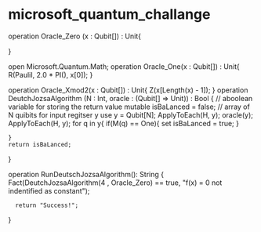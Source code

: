 # microsoft_quantum_challange

operation Oracle_Zero (x : Qubit[]) : Unit{
    
}

open Microsoft.Quantum.Math;
operation Oracle_One(x : Qubit[]) : Unit{
    R(PauliI, 2.0 * PI(), x[0]);
}

operation Oracle_Xmod2(x : Qubit[]) : Unit{
    Z(x[Length(x) - 1]);
}
operation DeutchJozsaAlgorithm (N : Int, oracle : (Qubit[] => Unit)) : Bool {
    // aboolean variable for storing the return value 
    mutable isBaLanced = false;
    // array of N quibits for input regitser y
    use y = Qubit[N];
    ApplyToEach(H, y);
    oracle(y);
    ApplyToEach(H, y);
    for q in y{
        if(M(q) == One){
            set isBaLanced = true;
        }

    }
    return isBaLanced;
}

operation RunDeutschJozsaAlgorithm(): String {
      Fact(DeutchJozsaAlgorithm(4 , Oracle_Zero) == true, "f(x) = 0 not indentified as constant");


      
      return "Success!";

}
